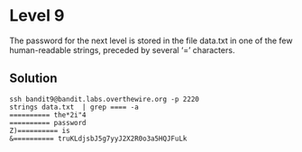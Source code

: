 # Level 9

The password for the next level is stored in the file data.txt in one of the few human-readable strings, preceded by several ‘=’ characters.

## Solution

```console
ssh bandit9@bandit.labs.overthewire.org -p 2220
strings data.txt  | grep ==== -a
========== the*2i"4
========== password
Z)========== is
&========== truKLdjsbJ5g7yyJ2X2R0o3a5HQJFuLk
```
